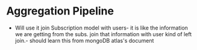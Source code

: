 # Aggregation Pipeline

- Will use it join Subscription model with users- it is like the information we are getting from the subs. join that information with user kind of left join.- should learn this from mongoDB atlas's document
